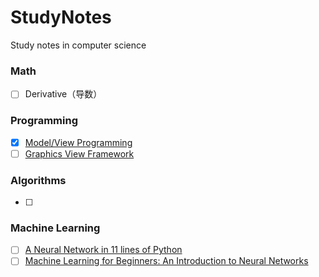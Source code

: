 # StudyNotes
Study notes in computer science

### Math

- [ ] Derivative（导数）

### Programming

- [x] [Model/View Programming](https://doc.qt.io/qt-6/model-view-programming.html)
- [ ] [Graphics View Framework](https://doc.qt.io/qt-6/graphicsview.html)

### Algorithms

- [ ] 

### Machine Learning

- [ ] [A Neural Network in 11 lines of Python](https://iamtrask.github.io/2015/07/12/basic-python-network/)
- [ ] [Machine Learning for Beginners: An Introduction to Neural Networks](https://victorzhou.com/blog/intro-to-neural-networks/)
